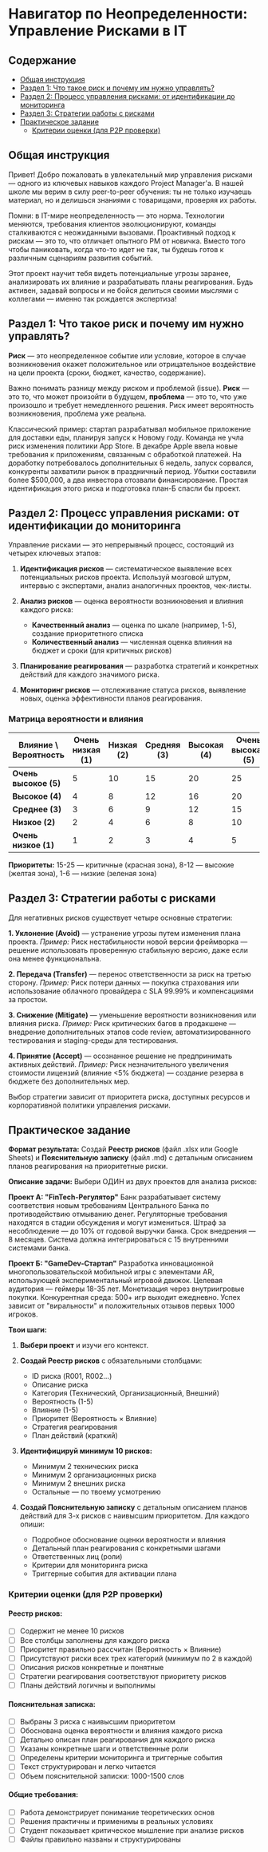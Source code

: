 # Навигатор по Неопределенности: Управление Рисками в IT

## Содержание

- [Общая инструкция](#общая-инструкция)
- [Раздел 1: Что такое риск и почему им нужно управлять?](#раздел-1-что-такое-риск-и-почему-им-нужно-управлять)
- [Раздел 2: Процесс управления рисками: от идентификации до мониторинга](#раздел-2-процесс-управления-рисками-от-идентификации-до-мониторинга)
- [Раздел 3: Стратегии работы с рисками](#раздел-3-стратегии-работы-с-рисками)
- [Практическое задание](#практическое-задание)
  - [Критерии оценки (для P2P проверки)](#критерии-оценки-для-p2p-проверки)

## Общая инструкция

Привет! Добро пожаловать в увлекательный мир управления рисками — одного из ключевых навыков каждого Project Manager'а. В нашей школе мы верим в силу peer-to-peer обучения: ты не только изучаешь материал, но и делишься знаниями с товарищами, проверяя их работы.

Помни: в IT-мире неопределенность — это норма. Технологии меняются, требования клиентов эволюционируют, команды сталкиваются с неожиданными вызовами. Проактивный подход к рискам — это то, что отличает опытного PM от новичка. Вместо того чтобы паниковать, когда что-то идет не так, ты будешь готов к различным сценариям развития событий.

Этот проект научит тебя видеть потенциальные угрозы заранее, анализировать их влияние и разрабатывать планы реагирования. Будь активен, задавай вопросы и не бойся делиться своими мыслями с коллегами — именно так рождается экспертиза!

## Раздел 1: Что такое риск и почему им нужно управлять?

**Риск** — это неопределенное событие или условие, которое в случае возникновения окажет положительное или отрицательное воздействие на цели проекта (сроки, бюджет, качество, содержание).

Важно понимать разницу между риском и проблемой (issue). **Риск** — это то, что может произойти в будущем, **проблема** — это то, что уже произошло и требует немедленного решения. Риск имеет вероятность возникновения, проблема уже реальна.

Классический пример: стартап разрабатывал мобильное приложение для доставки еды, планируя запуск к Новому году. Команда не учла риск изменения политики App Store. В декабре Apple ввела новые требования к приложениям, связанным с обработкой платежей. На доработку потребовалось дополнительных 6 недель, запуск сорвался, конкуренты захватили рынок в праздничный период. Убытки составили более $500,000, а два инвестора отозвали финансирование. Простая идентификация этого риска и подготовка план-Б спасли бы проект.

## Раздел 2: Процесс управления рисками: от идентификации до мониторинга

Управление рисками — это непрерывный процесс, состоящий из четырех ключевых этапов:

1. **Идентификация рисков** — систематическое выявление всех потенциальных рисков проекта. Используй мозговой штурм, интервью с экспертами, анализ аналогичных проектов, чек-листы.

2. **Анализ рисков** — оценка вероятности возникновения и влияния каждого риска:
   - **Качественный анализ** — оценка по шкале (например, 1-5), создание приоритетного списка
   - **Количественный анализ** — численная оценка влияния на бюджет и сроки (для критичных рисков)

3. **Планирование реагирования** — разработка стратегий и конкретных действий для каждого значимого риска.

4. **Мониторинг рисков** — отслеживание статуса рисков, выявление новых, оценка эффективности планов реагирования.

### Матрица вероятности и влияния

| Влияние \ Вероятность | Очень низкая (1) | Низкая (2) | Средняя (3) | Высокая (4) | Очень высокая (5) |
|----------------------|------------------|------------|-------------|-------------|-------------------|
| **Очень высокое (5)** | 5               | 10         | 15          | 20          | 25                |
| **Высокое (4)**       | 4               | 8          | 12          | 16          | 20                |
| **Среднее (3)**       | 3               | 6          | 9           | 12          | 15                |
| **Низкое (2)**        | 2               | 4          | 6           | 8           | 10                |
| **Очень низкое (1)**  | 1               | 2          | 3           | 4           | 5                 |

**Приоритеты:** 15-25 — критичные (красная зона), 8-12 — высокие (желтая зона), 1-6 — низкие (зеленая зона)

## Раздел 3: Стратегии работы с рисками

Для негативных рисков существует четыре основные стратегии:

**1. Уклонение (Avoid)** — устранение угрозы путем изменения плана проекта.
*Пример:* Риск нестабильности новой версии фреймворка — решение использовать проверенную стабильную версию, даже если она менее функциональна.

**2. Передача (Transfer)** — перенос ответственности за риск на третью сторону.
*Пример:* Риск потери данных — покупка страхования или использование облачного провайдера с SLA 99.99% и компенсациями за простои.

**3. Снижение (Mitigate)** — уменьшение вероятности возникновения или влияния риска.
*Пример:* Риск критических багов в продакшене — внедрение дополнительных этапов code review, автоматизированного тестирования и staging-среды для тестирования.

**4. Принятие (Accept)** — осознанное решение не предпринимать активных действий.
*Пример:* Риск незначительного увеличения стоимости лицензий (влияние <5% бюджета) — создание резерва в бюджете без дополнительных мер.

Выбор стратегии зависит от приоритета риска, доступных ресурсов и корпоративной политики управления рисками.

## Практическое задание

**Формат результата:** Создай **Реестр рисков** (файл .xlsx или Google Sheets) и **Пояснительную записку** (файл .md) с детальным описанием планов реагирования на приоритетные риски.

**Описание задачи:** Выбери ОДИН из двух проектов для анализа рисков:

**Проект А: "FinTech-Регулятор"**
Банк разрабатывает систему соответствия новым требованиям Центрального Банка по противодействию отмыванию денег. Регуляторные требования находятся в стадии обсуждения и могут измениться. Штраф за несоблюдение — до 10% от годовой выручки банка. Срок внедрения — 8 месяцев. Система должна интегрироваться с 15 внутренними системами банка.

**Проект Б: "GameDev-Стартап"**
Разработка инновационной многопользовательской мобильной игры с элементами AR, использующей экспериментальный игровой движок. Целевая аудитория — геймеры 18-35 лет. Монетизация через внутриигровые покупки. Конкурентная среда: 500+ игр выходит ежедневно. Успех зависит от "виральности" и положительных отзывов первых 1000 игроков.

**Твои шаги:**

1. **Выбери проект** и изучи его контекст.

2. **Создай Реестр рисков** с обязательными столбцами:
   - ID риска (R001, R002...)
   - Описание риска
   - Категория (Технический, Организационный, Внешний)
   - Вероятность (1-5)
   - Влияние (1-5)
   - Приоритет (Вероятность × Влияние)
   - Стратегия реагирования
   - План действий (краткий)

3. **Идентифицируй минимум 10 рисков:**
   - Минимум 2 технических риска
   - Минимум 2 организационных риска  
   - Минимум 2 внешних риска
   - Остальные — по твоему усмотрению

4. **Создай Пояснительную записку** с детальным описанием планов действий для 3-х рисков с наивысшим приоритетом. Для каждого опиши:
   - Подробное обоснование оценки вероятности и влияния
   - Детальный план реагирования с конкретными шагами
   - Ответственных лиц (роли)
   - Критерии для мониторинга риска
   - Триггерные события для активации плана

### Критерии оценки (для P2P проверки)

#### Реестр рисков:
- [ ] Содержит не менее 10 рисков
- [ ] Все столбцы заполнены для каждого риска
- [ ] Приоритет правильно рассчитан (Вероятность × Влияние)
- [ ] Присутствуют риски всех трех категорий (минимум по 2 в каждой)
- [ ] Описания рисков конкретные и понятные
- [ ] Стратегии реагирования соответствуют приоритету рисков
- [ ] Планы действий логичны и выполнимы

#### Пояснительная записка:
- [ ] Выбраны 3 риска с наивысшим приоритетом
- [ ] Обоснована оценка вероятности и влияния каждого риска
- [ ] Детально описан план реагирования для каждого риска
- [ ] Указаны конкретные шаги и ответственные роли
- [ ] Определены критерии мониторинга и триггерные события
- [ ] Текст структурирован и легко читается
- [ ] Объем пояснительной записки: 1000-1500 слов

#### Общие требования:
- [ ] Работа демонстрирует понимание теоретических основ
- [ ] Решения практичны и применимы в реальных условиях
- [ ] Студент показывает критическое мышление при анализе рисков
- [ ] Файлы правильно названы и структурированы